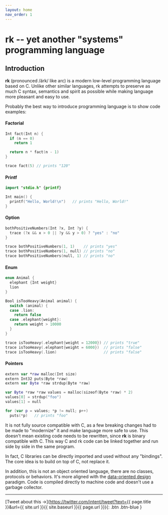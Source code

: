 ```yaml
---
layout: home
nav_order: 1
---
```

# __rk__ -- yet another "systems" programming language

## Introduction

__rk__ (pronounced /ärk/ like arc) is a modern low-level programming language based on C.
Unlike other similar languages, rk attempts to preserve as much C syntax,
semantics and spirit as possible while making language more pleasant and easy to use.

Probably the best way to introduce programming language is to show code examples:

#### Factorial

```swift
Int fact(Int n) {
  if (n == 0)
    return 1

  return n * fact(n - 1)
}

trace fact(5) // prints "120"
```

#### Printf

```swift
import "stdio.h" {printf}

Int main() {
  printf("Hello, World!\n")   // prints "Hello, World!"
}
```

#### Option

```swift
bothPositiveNumbers(Int ?x, Int ?y) {
  trace (?x && x > 0 || ?y && y > 0) ? "yes" : "no"
}

trace bothPositiveNumbers(1, 1)    // prints "yes"
trace bothPositiveNumbers(1, null) // prints "no"
trace bothPositiveNumbers(null, 1) // prints "no"
```

#### Enum

```swift
enum Animal {
  elephant {Int weight}
  lion
}

Bool isTooHeavy(Animal animal) {
  switch (animal) {
  case .lion:
    return false
  case .elephant{weight}:
    return weight > 10000
  }
}

trace isTooHeavy(.elephant{weight = 12000}) // prints "true"
trace isTooHeavy(.elephant{weight = 6000})  // prints "false"
trace isTooHeavy(.lion)                     // prints "false"
```

#### Pointers

```swift
extern var *raw malloc(Int size)
extern Int32 puts(Byte *raw)
extern var Byte *raw strdup(Byte *raw)

var Byte *raw *raw values = malloc(sizeof(Byte *raw) * 2)
values[0] = strdup("foo")
values[1] = null

for (var p = values; *p != null; p++)
  puts(*p)   // prints "foo"
```

It is not fully source compatible with C, as a few breaking changes had to be made to
"modernize" it and make language more safe to use. This doesn't mean existing code
needs to be rewritten, since __rk__ is binary compatible with C. This way C
and rk code can be linked together and run side by side in the same program.

In fact, C libraries can be directly imported and used without any "bindings".
The core idea is to build on top of C, not replace it.

In addition, this is not an object oriented language, there are no classes,
protocols or behaviors. It's more aligned with the
[data-oriented design](https://en.wikipedia.org/wiki/Data-oriented_design) paradigm.
Code is compiled directly to machine code and doesn't use a garbage collector.

---

[Tweet about this &#x2192;](https://twitter.com/intent/tweet?text={{ page.title }}&url={{ site.url }}{{ site.baseurl }}{{ page.url }}){: .btn .btn-blue }
